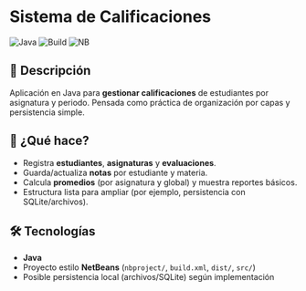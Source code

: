 # Sistema de Calificaciones

![Java](https://img.shields.io/badge/Java-App-green)
![Build](https://img.shields.io/badge/Build-Ant%20(build.xml)-informational)
![NB](https://img.shields.io/badge/IDE-NetBeans-lightgrey)

## 🧾 Descripción
Aplicación en Java para **gestionar calificaciones** de estudiantes por asignatura y periodo. Pensada como práctica de organización por capas y persistencia simple.

## 🧠 ¿Qué hace?
- Registra **estudiantes**, **asignaturas** y **evaluaciones**.
- Guarda/actualiza **notas** por estudiante y materia.
- Calcula **promedios** (por asignatura y global) y muestra reportes básicos.
- Estructura lista para ampliar (por ejemplo, persistencia con SQLite/archivos).

## 🛠️ Tecnologías
- **Java**
- Proyecto estilo **NetBeans** (`nbproject/`, `build.xml`, `dist/`, `src/`)
- Posible persistencia local (archivos/SQLite) según implementación
